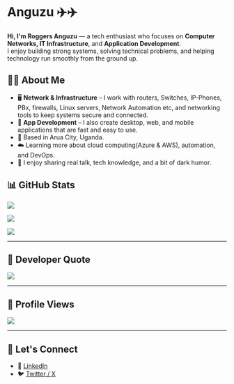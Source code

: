 # Anguzu ✈️✈️


**Hi, I'm Roggers Anguzu** — a tech enthusiast who focuses on **Computer Networks, IT Infrastructure**, and **Application Development**.  
I enjoy building strong systems, solving technical problems, and helping technology run smoothly from the ground up.


## 🧑‍💻 About Me

- 🖥️ **Network & Infrastructure** – I work with routers, Switches, IP-Phones, PBx, firewalls, Linux servers, Network Automation etc, and networking tools to keep systems secure and connected.
- 📱 **App Development** – I also create desktop, web, and mobile applications that are fast and easy to use.
- 📍 Based in Arua City, Uganda.
- ☁️ Learning more about cloud computing(Azure & AWS), automation, and DevOps.
- 💬 I enjoy sharing real talk, tech knowledge, and a bit of dark humor.


## 📊 GitHub Stats

![](https://github-readme-stats.vercel.app/api?username=roggersanguzu&theme=dark&hide_border=false&include_all_commits=false&count_private=false)

![](https://github-readme-streak-stats.herokuapp.com/?user=roggersanguzu&theme=dark&hide_border=false)

![](https://github-readme-stats.vercel.app/api/top-langs/?username=roggersanguzu&theme=dark&hide_border=false&include_all_commits=false&count_private=false&layout=compact)

---

## 💬 Developer Quote

![](https://quotes-github-readme.vercel.app/api?type=horizontal&theme=radical)

---

## 👀 Profile Views

[![](https://visitcount.itsvg.in/api?id=roggersanguzu&icon=0&color=0)](https://visitcount.itsvg.in)

---

## 🔗 Let's Connect

- 💼 [LinkedIn](https://linkedin.com/in/roggersanguzu)
- 🐦 [Twitter / X](https://x.com/itsranguzu)

